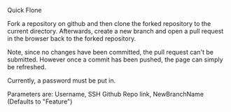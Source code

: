 Quick Flone

Fork a repository on github and then clone the forked repository to the current directory.  Afterwards, create a new branch and open a pull request in the browser back to the forked repository.

Note, since no changes have been committed, the pull request can't be submitted. However once a commit has been pushed, the page can simply be refreshed.

Currently, a password must be put in.

Parameters are: Username, SSH Github Repo link, NewBranchName (Defaults to "Feature")